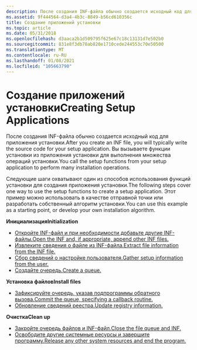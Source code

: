 ```yaml
---
description: После создания INF-файла обычно создается исходный код для приложения установки. Вы вызываете функции установки из приложения установки для выполнения множества операций установки.
ms.assetid: 9f444564-d3a4-4b3c-8849-b56cd610356c
title: Создание приложений установки
ms.topic: article
ms.date: 05/31/2018
ms.openlocfilehash: d3aaca2b1d509795f625e67c18c13131d7e502b0
ms.sourcegitcommit: 831e8f3db78ab820e1710cede244553c70e50500
ms.translationtype: MT
ms.contentlocale: ru-RU
ms.lasthandoff: 01/08/2021
ms.locfileid: "105663790"
---
```

# <a name="creating-setup-applications"></a><span data-ttu-id="f8141-104">Создание приложений установки</span><span class="sxs-lookup"><span data-stu-id="f8141-104">Creating Setup Applications</span></span>

<span data-ttu-id="f8141-105">После создания INF-файла обычно создается исходный код для приложения установки.</span><span class="sxs-lookup"><span data-stu-id="f8141-105">After you create an INF file, you will typically write the source code for your setup application.</span></span> <span data-ttu-id="f8141-106">Вы вызываете функции установки из приложения установки для выполнения множества операций установки.</span><span class="sxs-lookup"><span data-stu-id="f8141-106">You call the setup functions from your setup application to perform many installation operations.</span></span>

<span data-ttu-id="f8141-107">Следующие шаги охватывают один из способов использования функций установки для создания приложения установки.</span><span class="sxs-lookup"><span data-stu-id="f8141-107">The following steps cover one way to use the setup functions to create a setup application.</span></span> <span data-ttu-id="f8141-108">Этот пример можно использовать в качестве отправной точки или разработать собственный алгоритм установки.</span><span class="sxs-lookup"><span data-stu-id="f8141-108">You can use this example as a starting point, or develop your own installation algorithm.</span></span>

<span data-ttu-id="f8141-109">**Инициализация**</span><span class="sxs-lookup"><span data-stu-id="f8141-109">**Initialization**</span></span>

-   [<span data-ttu-id="f8141-110">Откройте INF-файл и при необходимости добавьте другие INF-файлы.</span><span class="sxs-lookup"><span data-stu-id="f8141-110">Open the INF and, if appropriate, append other INF files.</span></span>](opening-the-inf-file.md)
-   [<span data-ttu-id="f8141-111">Извлеките сведения о файле из INF-файла.</span><span class="sxs-lookup"><span data-stu-id="f8141-111">Extract file information from the INF file.</span></span>](extracting-file-information-from-the-inf-file.md)
-   [<span data-ttu-id="f8141-112">Сбор сведений о настройке пользователя.</span><span class="sxs-lookup"><span data-stu-id="f8141-112">Gather setup information from the user.</span></span>](gathering-setup-information-from-the-user.md)
-   [<span data-ttu-id="f8141-113">Создайте очередь.</span><span class="sxs-lookup"><span data-stu-id="f8141-113">Create a queue.</span></span>](creating-a-queue-and-queuing-file-operations.md)

<span data-ttu-id="f8141-114">**Установка файлов**</span><span class="sxs-lookup"><span data-stu-id="f8141-114">**Install files**</span></span>

-   [<span data-ttu-id="f8141-115">Зафиксируйте очередь, указав подпрограммы обратного вызова.</span><span class="sxs-lookup"><span data-stu-id="f8141-115">Commit the queue, specifying a callback routine.</span></span>](committing-the-queue.md)
-   [<span data-ttu-id="f8141-116">Обновление сведений реестра.</span><span class="sxs-lookup"><span data-stu-id="f8141-116">Update registry information.</span></span>](updating-registry-information.md)

<span data-ttu-id="f8141-117">**Очистка**</span><span class="sxs-lookup"><span data-stu-id="f8141-117">**Clean up**</span></span>

-   [<span data-ttu-id="f8141-118">Закройте очередь файлов и INF-файл.</span><span class="sxs-lookup"><span data-stu-id="f8141-118">Close the file queue and INF.</span></span>](closing-the-file-queue-and-inf-file.md)
-   [<span data-ttu-id="f8141-119">Освободите другие системные ресурсы и завершите программу.</span><span class="sxs-lookup"><span data-stu-id="f8141-119">Release any other system resources and end the program.</span></span>](releasing-other-system-resources.md)

 

 



